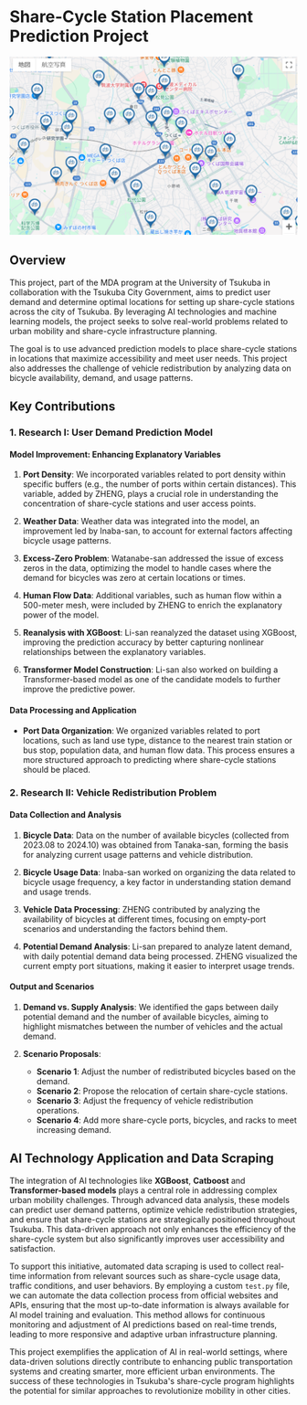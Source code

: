 # Share-Cycle Station Placement Prediction Project

![Share-Cycle](./image/cycle.png)



## Overview

This project, part of the MDA program at the University of Tsukuba in collaboration with the Tsukuba City Government, aims to predict user demand and determine optimal locations for setting up share-cycle stations across the city of Tsukuba. By leveraging AI technologies and machine learning models, the project seeks to solve real-world problems related to urban mobility and share-cycle infrastructure planning.

The goal is to use advanced prediction models to place share-cycle stations in locations that maximize accessibility and meet user needs. This project also addresses the challenge of vehicle redistribution by analyzing data on bicycle availability, demand, and usage patterns.

## Key Contributions

### 1. Research I: User Demand Prediction Model

#### Model Improvement: Enhancing Explanatory Variables

1. **Port Density**: We incorporated variables related to port density within specific buffers (e.g., the number of ports within certain distances). This variable, added by ZHENG, plays a crucial role in understanding the concentration of share-cycle stations and user access points.

2. **Weather Data**: Weather data was integrated into the model, an improvement led by Inaba-san, to account for external factors affecting bicycle usage patterns.

3. **Excess-Zero Problem**: Watanabe-san addressed the issue of excess zeros in the data, optimizing the model to handle cases where the demand for bicycles was zero at certain locations or times.

4. **Human Flow Data**: Additional variables, such as human flow within a 500-meter mesh, were included by ZHENG to enrich the explanatory power of the model.

5. **Reanalysis with XGBoost**: Li-san reanalyzed the dataset using XGBoost, improving the prediction accuracy by better capturing nonlinear relationships between the explanatory variables.

6. **Transformer Model Construction**: Li-san also worked on building a Transformer-based model as one of the candidate models to further improve the predictive power.

#### Data Processing and Application

- **Port Data Organization**: We organized variables related to port locations, such as land use type, distance to the nearest train station or bus stop, population data, and human flow data. This process ensures a more structured approach to predicting where share-cycle stations should be placed.

### 2. Research II: Vehicle Redistribution Problem

#### Data Collection and Analysis

1. **Bicycle Data**: Data on the number of available bicycles (collected from 2023.08 to 2024.10) was obtained from Tanaka-san, forming the basis for analyzing current usage patterns and vehicle distribution.

2. **Bicycle Usage Data**: Inaba-san worked on organizing the data related to bicycle usage frequency, a key factor in understanding station demand and usage trends.

3. **Vehicle Data Processing**: ZHENG contributed by analyzing the availability of bicycles at different times, focusing on empty-port scenarios and understanding the factors behind them.

4. **Potential Demand Analysis**: Li-san prepared to analyze latent demand, with daily potential demand data being processed. ZHENG visualized the current empty port situations, making it easier to interpret usage trends.

#### Output and Scenarios

1. **Demand vs. Supply Analysis**: We identified the gaps between daily potential demand and the number of available bicycles, aiming to highlight mismatches between the number of vehicles and the actual demand.

2. **Scenario Proposals**:
    - **Scenario 1**: Adjust the number of redistributed bicycles based on the demand.
    - **Scenario 2**: Propose the relocation of certain share-cycle stations.
    - **Scenario 3**: Adjust the frequency of vehicle redistribution operations.
    - **Scenario 4**: Add more share-cycle ports, bicycles, and racks to meet increasing demand.

## AI Technology Application and Data Scraping

The integration of AI technologies like **XGBoost**, **Catboost** and **Transformer-based models** plays a central role in addressing complex urban mobility challenges. Through advanced data analysis, these models can predict user demand patterns, optimize vehicle redistribution strategies, and ensure that share-cycle stations are strategically positioned throughout Tsukuba. This data-driven approach not only enhances the efficiency of the share-cycle system but also significantly improves user accessibility and satisfaction.

To support this initiative, automated data scraping is used to collect real-time information from relevant sources such as share-cycle usage data, traffic conditions, and user behaviors. By employing a custom `test.py` file, we can automate the data collection process from official websites and APIs, ensuring that the most up-to-date information is always available for AI model training and evaluation. This method allows for continuous monitoring and adjustment of AI predictions based on real-time trends, leading to more responsive and adaptive urban infrastructure planning.

This project exemplifies the application of AI in real-world settings, where data-driven solutions directly contribute to enhancing public transportation systems and creating smarter, more efficient urban environments. The success of these technologies in Tsukuba's share-cycle program highlights the potential for similar approaches to revolutionize mobility in other cities.


